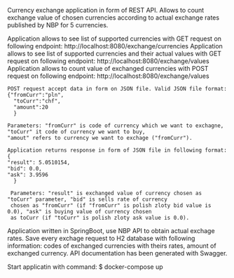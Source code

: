 Currency exchange application in form of REST API. Allows to count exchange value of chosen currencies according to
actual exchange rates published by NBP for 5 currencies. 

Application allows to see list of supported currencies with GET request on following endpoint:
http://localhost:8080/exchange/currencies
Application allows to see list of supported currencies and their actual values with GET request on following endpoint:
http://localhost:8080/exchange/values
Application allows to count value of exchanged currencies with POST request on following endpoint:
http://localhost:8080/exchange/values
    
    POST request accept data in form on JSON file. Valid JSON file format:
    {"fromCurr":"pln",
      "toCurr":"chf",
      "amount":20
      }
    
    Parameters: "fromCurr" is code of currency which we want to exchagne, "toCurr" it code of currency we want to buy, 
    "amout" refers to currency we want to exchage ("fromCurr"). 
    
    Application returns response in form of JSON file in following format:
    {
    "result": 5.0510154,
    "bid": 0.0,
    "ask": 3.9596
      }
      
     Parameters: "result" is exchanged value of currency chosen as "toCurr" parameter, "bid" is sells rate of currency 
     chosen as "fromCurr" (if "fromCurr" is polish zloty bid value is 0.0), "ask" is buying value of currency chosen 
     as toCurr (if "toCurr" is polish zloty ask value is 0.0).
     
Application written in SpringBoot, use NBP API to obtain actual exchage rates. Save every exchage request to 
H2 database with following information: codes of exchanged currencies with theirs rates, amount of exchanged currency.
API documentation has been generated with Swagger.

Start applicatin with command:
$ docker-compose up
 
